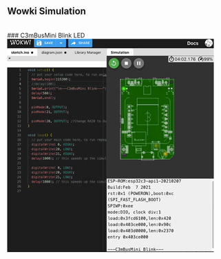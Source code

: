## Wowki Simulation
<br>
### C3mBusMini Blink LED <br>
<img src="Wokwi.C3mBus.Blink.gif" width=480"

